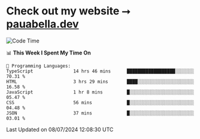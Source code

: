 # Check out my website ⭢ [pauabella.dev](https://pauabella.dev)

<!--START_SECTION:waka-->
![Code Time](http://img.shields.io/badge/Code%20Time-3%2C538%20hrs%2017%20mins-blue)

📊 **This Week I Spent My Time On** 

```text
💬 Programming Languages: 
TypeScript               14 hrs 46 mins      ██████████████████░░░░░░░   70.31 % 
HTML                     3 hrs 29 mins       ████░░░░░░░░░░░░░░░░░░░░░   16.58 % 
JavaScript               1 hr 8 mins         █░░░░░░░░░░░░░░░░░░░░░░░░   05.47 % 
CSS                      56 mins             █░░░░░░░░░░░░░░░░░░░░░░░░   04.48 % 
JSON                     37 mins             █░░░░░░░░░░░░░░░░░░░░░░░░   03.01 % 
```


 Last Updated on 08/07/2024 12:08:30 UTC
<!--END_SECTION:waka-->
